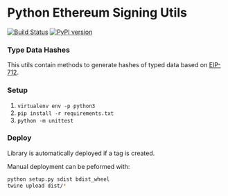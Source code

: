 # Python Ethereum Signing Utils

[![Build Status](https://travis-ci.org/rmeissner/py-eth-sig-utils.svg?branch=master)](https://travis-ci.org/rmeissner/py-eth-sig-utils)
[![PyPI version](https://badge.fury.io/py/py-eth-sig-utils.svg)](https://badge.fury.io/py/py-eth-sig-utils)

### Type Data Hashes

This utils contain methods to generate hashes of typed data based on [EIP-712](https://github.com/ethereum/EIPs/blob/master/EIPS/eip-712.md).

### Setup

1. `virtualenv env -p python3`
1. `pip install -r requirements.txt`
1. `python -m unittest`

### Deploy

Library is automatically deployed if a tag is created.

Manual deployment can be peformed with:
```bash
python setup.py sdist bdist_wheel
twine upload dist/*
```